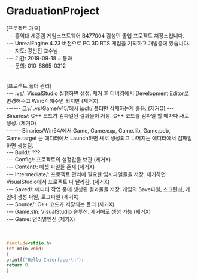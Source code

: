 ﻿# GraduationProject  
[프로젝트 개요]<br>
--- 홍익대 세종캠 게임소프트웨어 B477004 김성민 졸업 프로젝트 저장소입니다.<br>
--- UnrealEngine 4.23 버전으로 PC 3D RTS 게임을 기획하고 개발중에 있습니다.<br>
--- 지도: 강신진 교수님<br>
--- 기간: 2019-09-18 ~ 통과<br>
--- 문의: 010-8865-0312<br>
<br>
<br>
[프로젝트 폴더 관리]<br>
--- .vs/: VisualStudio 실행하면 생성. 제거 후 디버깅에서 Development Editor로 변경해주고 Win64 해주면 되지만 (제거X)<br>
------ 그냥 .vs/Game/v15/에서 ipch/ 폴더만 삭제하는게 좋음. (제거O)
--- Binaries/: C++ 코드가 컴파일된 결과물이 저장. C++ 코드를 컴파일 할 때마다 새로 생성. (제거O)<br>
------ Binaries/Win64/에서 Game, Game.exp, Game.lib, Game.pdb, Game.target 는 에디터에서 Launch하면 새로 생성되고 나머지는 에디터에서 컴파일하면 생성됨.<br>
--- Build/: ???<br>
--- Config/: 프로젝트의 설정값들 보관 (제거X)<br>
--- Content/: 에셋 파일들 존재 (제거X)<br>
--- Intermediate/: 프로젝트 관리에 필요한 임시파일들을 저장. 제거하면 VisualStudio에서 프로젝트 다 날라감. (제거X)<br>
--- Saved/: 에디터 작업 중에 생성된 결과물들 저장. 게임의 Save파일, 스크린샷, 게임내 생성 파일, 로그파일 (제거X)<br>
--- Source/: C++ 코드가 저장되는 폴더 (제거X)<br>
--- Game.sln: VisualStudio 솔루션. 제거해도 생성 가능 (제거X)<br>
--- Game: 언리얼엔진 (제거X)<br>
<br>
<br>
```c
#include<stdio.h>
int main(void)
{
printf("Hello Interface!\n");
return 0;
}
```
